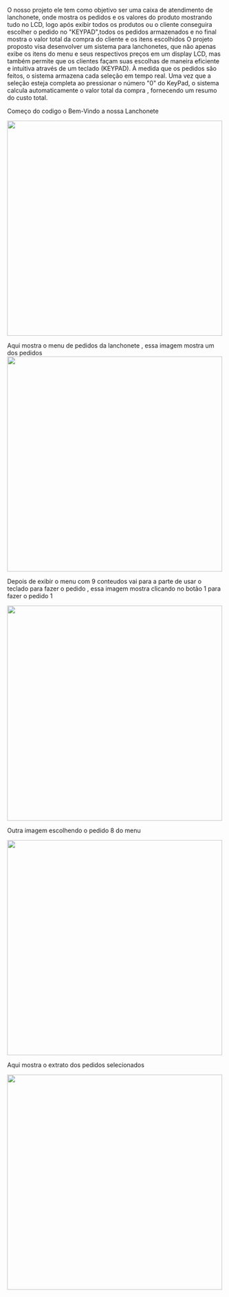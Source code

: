 O nosso projeto ele tem como objetivo ser uma caixa de atendimento de lanchonete, onde mostra os pedidos e os valores do produto mostrando tudo no LCD, logo após exibir todos os produtos ou o cliente conseguira escolher o pedido no "KEYPAD",todos os pedidos armazenados e no final mostra o valor total da compra do cliente e os itens escolhidos
O projeto proposto visa desenvolver um sistema para lanchonetes, que não apenas exibe os itens do menu e seus respectivos preços em um display LCD, mas também permite que os clientes façam suas escolhas de maneira eficiente e intuitiva através de um teclado (KEYPAD). À medida que os pedidos são feitos, o sistema armazena cada seleção em tempo real. Uma vez que a seleção esteja completa ao pressionar o número "0" do KeyPad, o sistema calcula automaticamente o valor total da compra , fornecendo um resumo do custo total.

Começo do codigo o Bem-Vindo a nossa Lanchonete

<image src = "1_AS.png" height="500">

Aqui mostra o menu de pedidos da lanchonete , essa imagem mostra um dos pedidos 
<image src = "2_AS.png" height="500">

Depois de exibir o menu com 9 conteudos vai para a parte de usar o teclado para fazer o pedido , essa imagem mostra clicando no botão 1 para fazer o pedido 1

<image src = "3_AS.png" height="500">

Outra imagem escolhendo o pedido 8 do menu 

<image src = "4_AS.png" height="500">

Aqui mostra o extrato dos pedidos selecionados

<image src = "5_AS.png" height="500">
